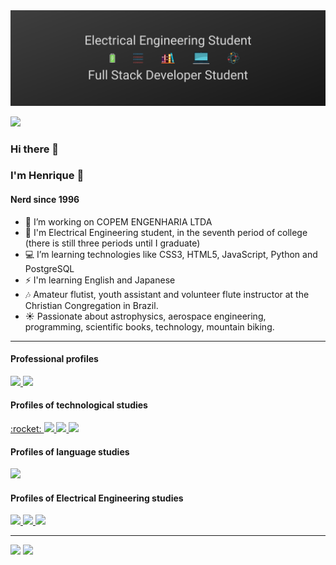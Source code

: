 <img width="auto" src="https://github.com/HenriqueMAP/HenriqueMap/blob/master/banner.png?raw=true">

![](https://komarev.com/ghpvc/?username=HenriqueMAP&color=dc143c)

### Hi there 👋

### I'm Henrique :dog:
#### Nerd since 1996

- :post_office: I’m working on COPEM ENGENHARIA LTDA
- :running: I'm Electrical Engineering student, in the seventh period of college (there is still three periods until I graduate)
- :computer: I’m learning technologies like CSS3, HTML5, JavaScript, Python and PostgreSQL
- :zap: I'm learning English and Japanese
- :notes: Amateur flutist, youth assistant and volunteer flute instructor at the Christian Congregation in Brazil.
- :sunny: Passionate about astrophysics, aerospace engineering, programming, scientific books, technology, mountain biking.
---------------------------------------------------------------------------------------------------------------------------------------------
#### Professional profiles

<a href="https://www.linkedin.com/in/henrique-matheus-alves-pereira">
  <img src="https://img.shields.io/badge/linkedin-%230077B5.svg?&style=for-the-badge&logo=linkedin&logoColor=white">
</a>

<a href="https://www.sourcerer.io/henriquemap">
  <img src="https://img.shields.io/static/v1?label=&message=Sourcerer&style=for-the-badge&color=149CFC">
</a>

#### Profiles of technological studies

<a href="https://app.rocketseat.com.br/me/henrique-matheus-alves-pereira-1595861149">
  :rocket:
  <img src="https://img.shields.io/static/v1?label=&message=Rocketseat&style=for-the-badge&color=8160B4">
</a>
                                                                                                                
<a href="https://web.digitalinnovation.one/users/henrique_map">
  <img src="https://img.shields.io/static/v1?label=&message=Digital%20Innovation%20One&style=for-the-badge&color=F0A322">
</a>             
  
<a href="https://docs.microsoft.com/pt-br/users/henriquematheusalvespereira/">
  <img src="https://img.shields.io/static/v1?label=&message=Microsoft%20Learn&style=for-the-badge&color=FC6406">
</a> 

#### Profiles of language studies

<a href="https://www.duolingo.com/profile/Henrique.Map">
  <img src="https://img.shields.io/static/v1?label=&message=Duolingo&style=for-the-badge&color=04E474">
</a> 

#### Profiles of Electrical Engineering studies

<a href="https://www.multisim.com/contributors/112018-henriquemap/">
  <img src="https://img.shields.io/static/v1?label=&message=MultiSim&style=for-the-badge&color=3678D0">
</a> 

<a href="">
  <img src="https://img.shields.io/static/v1?label=&message=StuDocu&style=for-the-badge&color=98C3ED">
</a>

<a href="https://www.tinkercad.com/users/fIvebGGsZCo-henrique-matheus-alves-pereira">
  <img src="https://img.shields.io/static/v1?label=&message=TinkerCAD&style=for-the-badge&color=40A8B3">
</a> 

-----------------------------------------------------------------------------------------------------------------------------------------------
<div style="float">
  <img style="margin:100" src="https://github-readme-stats.vercel.app/api?username=HenriqueMAP&theme=monokai&show_icons=true">
  <img src="https://github-readme-stats.vercel.app/api/top-langs/?username=HenriqueMAP&theme=monokai&layout=compact">
</div>
